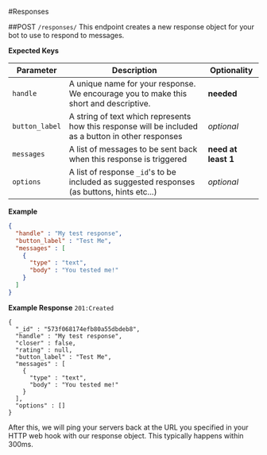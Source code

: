 #Responses

##POST `/responses/`
This endpoint creates a new response object for your bot to use to respond to messages.

**Expected Keys**

Parameter | Description | Optionality
--- | --- | ---
`handle` | A unique name for your response. We encourage you to make this short and descriptive. | **needed**
`button_label` | A string of text which represents how this response will be included as a button in other responses | _optional_
`messages` | A list of messages to be sent back when this response is triggered | **need at least 1**
`options` | A list of response `_id`'s to be included as suggested responses (as buttons, hints etc...) | _optional_

**Example**
```json
{  
  "handle" : "My test response",
  "button_label" : "Test Me",
  "messages" : [
    {
      "type" : "text",
      "body" : "You tested me!"
    }
  ]
}
```

**Example Response**
`201:Created`
```
{  
  "_id" : "573f068174efb80a55dbdeb8",
  "handle" : "My test response",
  "closer" : false,
  "rating" : null,
  "button_label" : "Test Me",
  "messages" : [
    {
      "type" : "text",
      "body" : "You tested me!"
    }
  ],
  "options" : []
}
```

After this, we will ping your servers back at the URL you specified in your HTTP web hook with our response object. This typically happens within 300ms.
